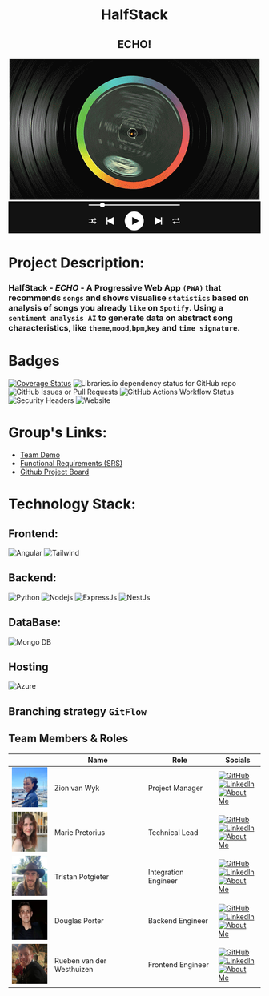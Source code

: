 <h1 align="center">HalfStack</h1> 
<h2 align="center">ECHO!</h2>

<p align="center">
    <img src="readme/classic-vinyl.gif"/>
    <img src="readme/play.png"/>
</p>

# Project Description:

### HalfStack - *ECHO* - A Progressive Web App `(PWA)`  that recommends `songs` and shows visualise `statistics` based on analysis of songs you already `like` on `Spotify`. Using a `sentiment analysis AI` to generate data on abstract song characteristics, like `theme`,`mood`,`bpm`,`key` and `time signature`.

# Badges

[![Coverage Status](https://coveralls.io/repos/github/COS301-SE-2024/ECHO/badge.svg?branch=)](https://coveralls.io/github/COS301-SE-2024/ECHO?branch=)
![Libraries.io dependency status for GitHub repo](https://img.shields.io/librariesio/github/COS301-SE-2024/ECHO)
![GitHub Issues or Pull Requests](https://img.shields.io/github/issues/COS301-SE-2024/ECHO)
![GitHub Actions Workflow Status](https://img.shields.io/github/actions/workflow/status/COS301-SE-2024%2FECHO/ECHO/build.yml)
![Security Headers](https://img.shields.io/security-headers?url=https%3A%2F%2Fhalfstack-echo.com)
![Website](https://img.shields.io/website?url=https%3A%2F%2Fhalfstack-echo.com)
# Group's Links:

- [Team Demo]()
- [Functional Requirements (SRS)](Documentation\RequirementSpecification.md)
- [Github Project Board](https://github.com/orgs/COS301-SE-2024/projects/67)

# Technology Stack:

## Frontend:
![Angular](https://img.shields.io/badge/Angular-DD0031?style=for-the-badge&logo=angular&logoColor=white)
![Tailwind](https://img.shields.io/badge/Tailwind_CSS-38B2AC?style=for-the-badge&logo=tailwind-css&logoColor=white)

## Backend:
![Python](https://img.shields.io/badge/Python-FFD43B?style=for-the-badge&logo=python&logoColor=blue)
![Nodejs](https://img.shields.io/badge/Node.js-43853D?style=for-the-badge&logo=node.js&logoColor=white)
![ExpressJs](https://img.shields.io/badge/Express%20js-000000?style=for-the-badge&logo=express&logoColor=white)
![NestJs](https://img.shields.io/badge/nestjs-E0234E?style=for-the-badge&logo=nestjs&logoColor=white)

## DataBase:
![Mongo DB](https://img.shields.io/badge/MongoDB-4EA94B?style=for-the-badge&logo=mongodb&logoColor=white)
## Hosting
![Azure](https://img.shields.io/badge/microsoft%20azure-0089D6?style=for-the-badge&logo=microsoft-azure&logoColor=white)

## Branching strategy `GitFlow`

<h2>Team Members & Roles</h2>
<table>
  <thead>
    <tr>
      <th></th>
      <th>Name</th>
      <th>Role</th>
      <th>Socials</th>
    </tr>
  </thead>
  <tbody>
    <tr>
      <td><img src="./readme/images/zion.jpg" width="80" height="80" alt="Zion van Wyk"></td>
      <td>Zion van Wyk</td>
      <td>Project Manager</td>
      <td>
        <a href="https://github.com/zionvanwyk">
          <img src="https://img.shields.io/badge/GitHub-Profile-blue?style=flat-square&logo=github" alt="GitHub">
        </a><br>
        <a href="https://www.linkedin.com/in/nia-zion-van-wyk/">
          <img src="https://img.shields.io/badge/LinkedIn-Profile-blue?style=flat-square&logo=linkedin" alt="LinkedIn">
        </a><br>
        <a href="readme/Zion.md">
          <img src="https://img.shields.io/badge/About-Me-blue?style=flat-square" alt="About Me">
        </a>
      </td>
    </tr>
    <tr>
      <td><img src="./readme/images/marie.jpg" width="80" height="80" alt="Marie Pretorius"></td>
      <td>Marie Pretorius</td>
      <td>Technical Lead</td>
      <td>
        <a href="https://github.com/MariePretorius">
          <img src="https://img.shields.io/badge/GitHub-Profile-blue?style=flat-square&logo=github" alt="GitHub">
        </a><br>
        <a href="https://www.linkedin.com/in/marie-pretorius-b62409218/">
          <img src="https://img.shields.io/badge/LinkedIn-Profile-blue?style=flat-square&logo=linkedin" alt="LinkedIn">
        </a><br>
        <a href="readme/Marie.md">
          <img src="https://img.shields.io/badge/About-Me-blue?style=flat-square" alt="About Me">
        </a>
      </td>
    </tr>
    <tr>
      <td><img src="./readme/images/tristan.jpg" width="80" height="80" alt="Tristan Potgieter"></td>
      <td>Tristan Potgieter</td>
      <td>Integration Engineer</td>
      <td>
        <a href="https://github.com/Divergent-Caesar">
          <img src="https://img.shields.io/badge/GitHub-Profile-blue?style=flat-square&logo=github" alt="GitHub">
        </a><br>
        <a href="https://www.linkedin.com/in/tristan-potgieter-703911259/">
          <img src="https://img.shields.io/badge/LinkedIn-Profile-blue?style=flat-square&logo=linkedin" alt="LinkedIn">
        </a><br>
        <a href="readme/Tristan.md">
          <img src="https://img.shields.io/badge/About-Me-blue?style=flat-square" alt="About Me">
        </a>
      </td>
    </tr>
    <tr>
      <td><img src="./readme/images/douglas.jpg" width="80" height="80" alt="Douglas Porter"></td>
      <td>Douglas Porter</td>
      <td>Backend Engineer</td>
      <td>
        <a href="https://github.com/Douglasj02">
          <img src="https://img.shields.io/badge/GitHub-Profile-blue?style=flat-square&logo=github" alt="GitHub">
        </a><br>
        <a href="https://www.linkedin.com/in/douglas-porter-936b83153/">
          <img src="https://img.shields.io/badge/LinkedIn-Profile-blue?style=flat-square&logo=linkedin" alt="LinkedIn">
        </a><br>
        <a href="readme/Douglas.md">
          <img src="https://img.shields.io/badge/About-Me-blue?style=flat-square" alt="About Me">
        </a>
      </td>
    </tr>
    <tr>
      <td><img src="./readme/images/rueben.jpg" width="80" height="80" alt="Rueben van der Westhuizen"></td>
      <td>Rueben van der Westhuizen</td>
      <td>Frontend Engineer</td>
      <td>
        <a href="https://github.com/21434809">
          <img src="https://img.shields.io/badge/GitHub-Profile-blue?style=flat-square&logo=github" alt="GitHub">
        </a><br>
        <a href="https://www.linkedin.com/in/rueben-van-der-westhuizen-456a292b5/">
          <img src="https://img.shields.io/badge/LinkedIn-Profile-blue?style=flat-square&logo=linkedin" alt="LinkedIn">
        </a><br>
        <a href="readme/Rueben.md">
          <img src="https://img.shields.io/badge/About-Me-blue?style=flat-square" alt="About Me">
        </a>
      </td>
    </tr>
  </tbody>
</table>







